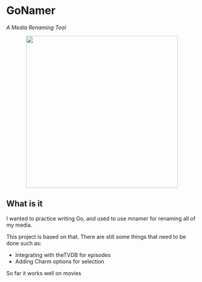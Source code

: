 # GoNamer 

*A Media Renaming Tool*

<p align="center">
  <img src="https://raw.githubusercontent.com/catppuccin/catppuccin/main/assets/palette/macchiato.png" width="400" />
</p>

## What is it

I wanted to practice writing Go, and used to use mnamer
for renaming all of my media. 

This project is based on that. There are still some things
that need to be done such as:

* Integrating with theTVDB for episodes
* Adding Charm options for selection

So far it works well on movies
